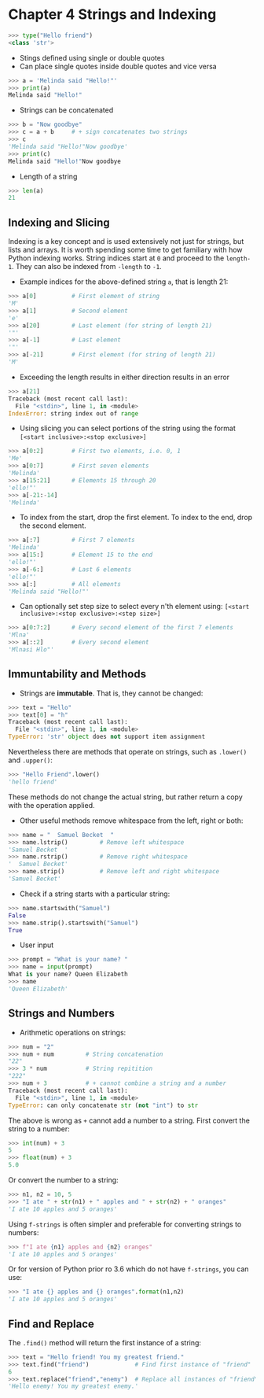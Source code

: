 # Chapter 4 Strings and Indexing

```python 
>>> type("Hello friend")
<class 'str'>
```

* Stings defined using single or double quotes
* Can place single quotes inside double quotes and vice versa
```python
>>> a = 'Melinda said "Hello!"'
>>> print(a)
Melinda said "Hello!"
```
* Strings can be concatenated
```python
>>> b = "Now goodbye"
>>> c = a + b     # + sign concatenates two strings
>>> c
'Melinda said "Hello!"Now goodbye'
>>> print(c)
Melinda said "Hello!"Now goodbye
```
* Length of a string
```python
>>> len(a)
21
```
## Indexing and Slicing
Indexing is a key concept and is used extensively not just for strings, but lists and arrays.  It is worth spending some time to get familiary with how Python indexing works.  String indices start at `0` and proceed to the `length-1`. They can also be indexed from `-length` to `-1`.  
* Example indices for the above-defined string `a`, that is length 21:
```python
>>> a[0]          # First element of string
'M'
>>> a[1]          # Second element
'e'
>>> a[20]         # Last element (for string of length 21)
'"'
>>> a[-1]         # Last element
'"'
>>> a[-21]        # First element (for string of length 21)
'M'
```
* Exceeding the length results in either direction results in an error
```python
>>> a[21]
Traceback (most recent call last):
  File "<stdin>", line 1, in <module>
IndexError: string index out of range
```
* Using slicing you can select portions of the string using the format `[<start inclusive>:<stop exclusive>]`
```python
>>> a[0:2]        # First two elements, i.e. 0, 1
'Me'
>>> a[0:7]        # First seven elements
'Melinda'
>>> a[15:21]      # Elements 15 through 20
'ello!"'
>>> a[-21:-14]
'Melinda'
```
* To index from the start, drop the first element. To index to the end, drop the second element.
```python
>>> a[:7]         # First 7 elements
'Melinda'
>>> a[15:]        # Element 15 to the end
'ello!"'
>>> a[-6:]        # Last 6 elements
'ello!"'
>>> a[:]          # All elements
'Melinda said "Hello!"'
```
* Can optionally set step size to select every n'th element using: `[<start inclusive>:<stop exclusive>:<step size>]`
```python
>>> a[0:7:2]      # Every second element of the first 7 elements
'Mlna'
>>> a[::2]        # Every second element
'Mlnasi Hlo"'
```
## Immuntability and Methods
* Strings are **immutable**. That is, they cannot be changed:
```python
>>> text = "Hello"
>>> text[0] = "h"
Traceback (most recent call last):
  File "<stdin>", line 1, in <module>
TypeError: 'str' object does not support item assignment
```
Nevertheless there are methods that operate on strings, such as `.lower()` and `.upper()`: 
```python
>>> "Hello Friend".lower()
'hello friend'
```
These methods do not change the actual string, but rather return a copy with the operation applied.
* Other useful methods remove whitespace from the left, right or both:
```python
>>> name = "  Samuel Becket  "
>>> name.lstrip()         # Remove left whitespace
'Samuel Becket  '
>>> name.rstrip()         # Remove right whitespace
'  Samuel Becket'
>>> name.strip()          # Remove left and right whitespace
'Samuel Becket'
```
* Check if a string starts with a particular string:
```python
>>> name.startswith("Samuel")
False
>>> name.strip().startswith("Samuel")
True
```
* User input
```python
>>> prompt = "What is your name? "
>>> name = input(prompt)
What is your name? Queen Elizabeth
>>> name
'Queen Elizabeth'
```

## Strings and Numbers
* Arithmetic operations on strings:
```python
>>> num = "2"
>>> num + num         # String concatenation
"22"
>>> 3 * num           # String repitition
"222"
>>> num + 3           # + cannot combine a string and a number
Traceback (most recent call last):
  File "<stdin>", line 1, in <module>
TypeError: can only concatenate str (not "int") to str
```
The above is wrong as `+` cannot add a number to a string.  First convert the string to a number:
```python
>>> int(num) + 3
5
>>> float(num) + 3
5.0
```
Or convert the number to a string:
```python
>>> n1, n2 = 10, 5
>>> "I ate " + str(n1) + " apples and " + str(n2) + " oranges" 
'I ate 10 apples and 5 oranges'
```
Using `f-strings` is often simpler and preferable for converting strings to numbers:
```python
>>> f"I ate {n1} apples and {n2} oranges"
'I ate 10 apples and 5 oranges'
```
Or for version of Python prior ro 3.6 which do not have `f-strings`, you can use:
```python
>>> "I ate {} apples and {} oranges".format(n1,n2)
'I ate 10 apples and 5 oranges'
```
## Find and Replace
The `.find()` method will return the first instance of a string:
```python
>>> text = "Hello friend! You my greatest friend."
>>> text.find("friend")             # Find first instance of "friend"
6
>>> text.replace("friend","enemy")  # Replace all instances of "friend" with "enemy"
'Hello enemy! You my greatest enemy.'
```
